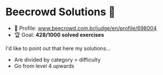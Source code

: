 # Beecrowd Solutions 🐝

* 👤 Profile: www.beecrowd.com.br/judge/en/profile/698004
* 🏆 Goal: **428/1000 solved exercises**

I'd like to point out that here my solutions...

* Are divided by category > difficulty
* Go from level 4 upwards
